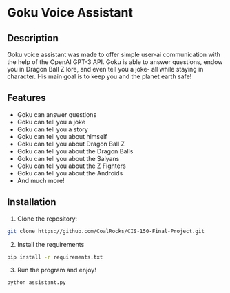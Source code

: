# Goku Voice Assistant
## Description
Goku voice assistant was made to offer simple user-ai communication
with the help of the OpenAI GPT-3 API. Goku is able to answer
questions, endow you in Dragon Ball Z lore, and even tell you a joke-
all while staying in character. His main goal is to keep you and the 
planet earth safe!

## Features
- Goku can answer questions
- Goku can tell you a joke
- Goku can tell you a story
- Goku can tell you about himself
- Goku can tell you about Dragon Ball Z
- Goku can tell you about the Dragon Balls
- Goku can tell you about the Saiyans
- Goku can tell you about the Z Fighters
- Goku can tell you about the Androids
- And much more!

## Installation
1. Clone the repository:

```bash
git clone https://github.com/CoalRocks/CIS-150-Final-Project.git
```

2. Install the requirements

```bash
pip install -r requirements.txt
```

3. Run the program and enjoy!

```bash
python assistant.py
```
